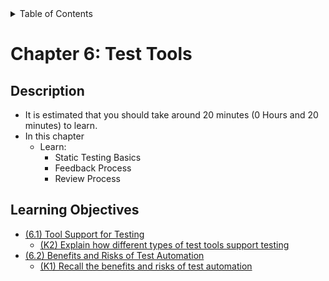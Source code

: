 <details>
  <summary>Table of Contents</summary>
  <ul>
    <li><a href="/README.md">Home</a></li>
    <li><a href="../Chapter 1/Chapter_1_Home.md">Chapter 1</a></li>
    <li><a href="../Chapter 2/Chapter_2_Home.md">Chapter 2</a></li>
    <li><a href="../Chapter 3/Chapter_3_Home.md">Chapter 3</a></li>
    <li><a href="../Chapter 4/Chapter_4_Home.md">Chapter 4</a></li>
    <li><a href="../Chapter 5/Chapter_5_Home.md">Chapter 5</a></li>
    <li><a href="../Chapter 6/Chapter_6_Home.md">Chapter 6</a></li>
  </ul>
</details>

# Chapter 6: Test Tools

## Description

- It is estimated that you should take around 20 minutes (0 Hours and 20 minutes) to learn.
- In this chapter
  - Learn:
    - Static Testing Basics
    - Feedback Process
    - Review Process

## Learning Objectives
- [(6.1) Tool Support for Testing](Section_1.md)
  - [(K2) Explain how different types of test tools support testing](Section_1.md)
- [(6.2) Benefits and Risks of Test Automation](Section_2.md)
  - [(K1) Recall the benefits and risks of test automation](Section_2.md)